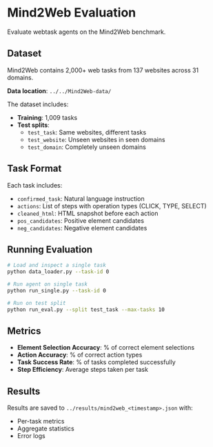 # Mind2Web Evaluation

Evaluate webtask agents on the Mind2Web benchmark.

## Dataset

Mind2Web contains 2,000+ web tasks from 137 websites across 31 domains.

**Data location**: `../../Mind2Web-data/`

The dataset includes:
- **Training**: 1,009 tasks
- **Test splits**:
  - `test_task`: Same websites, different tasks
  - `test_website`: Unseen websites in seen domains
  - `test_domain`: Completely unseen domains

## Task Format

Each task includes:
- `confirmed_task`: Natural language instruction
- `actions`: List of steps with operation types (CLICK, TYPE, SELECT)
- `cleaned_html`: HTML snapshot before each action
- `pos_candidates`: Positive element candidates
- `neg_candidates`: Negative element candidates

## Running Evaluation

```bash
# Load and inspect a single task
python data_loader.py --task-id 0

# Run agent on single task
python run_single.py --task-id 0

# Run on test split
python run_eval.py --split test_task --max-tasks 10
```

## Metrics

- **Element Selection Accuracy**: % of correct element selections
- **Action Accuracy**: % of correct action types
- **Task Success Rate**: % of tasks completed successfully
- **Step Efficiency**: Average steps taken per task

## Results

Results are saved to `../results/mind2web_<timestamp>.json` with:
- Per-task metrics
- Aggregate statistics
- Error logs
